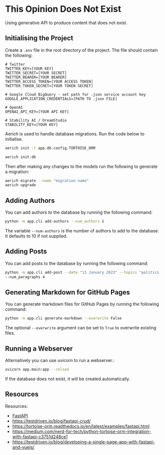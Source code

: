 # This Opinion Does Not Exist

Using generative API to produce content that does not exist.

## Initialising the Project

Create a `.env` file in the root directory of the project. The file should contain the following:

```
# Twitter
TWITTER_KEY=[YOUR KEY]
TWITTER_SECRET=[YOUR SECRET]
TWITTER_BEARER=[YOUR BEARER]
TWITTER_ACCESS_TOKEN=[YOUR ACCESS TOKEN]
TWITTER_TOKEN_SECRET=[YOUR TOKEN SECRET]

# Google Cloud BigQuery - set path for .json service account key
GOOGLE_APPLICATION_CREDENTIALS=[PATH TO .json FILE]

# OpenAI
OPENAI_API_KEY=[YOUR API KEY]

# Stability AI / DreamStudio
STABILITY_KEY=[YOUR KEY]
```

Aerich is used to handle database migrations. Run the code below to initialise. 
```bash
aerich init -t app.db.config.TORTOISE_ORM

aerich init-db
```

Then after making any changes to the models run the following to generate a migration:
```bash
aerich migrate --name "migration name"
aerich upgrade
```

## Adding Authors

You can add authors to the database by running the following command:

```bash
python -m app.cli add-authors --num_authors 1
```

The variable `--num-authors` is the number of authors to add to the database. 
It defaults to 10 if not supplied.

## Adding Posts

You can add posts to the database by running the following command:

```bash
python -m app.cli add-post --date "13 January 2023" --topics "politics,technology" \
--num_paragraphs 4
```

## Generating Markdown for GitHub Pages

You can generate markdown files for GitHub Pages by running the following command:

```bash
python -m app.cli generate-markdown --overwrite False
```
The optional `--overwrite` argument can be set to `True` to overwrite existing files.

## Running a Webserver

Alternatively you can use uvicorn to run a webserver.:

```bash
uvicorn app.main:app --reload
```

If the database does not exist, it will be created automatically.

## Resources

Resources:
* [FastAPI](https://fastapi.tiangolo.com/)
* https://testdriven.io/blog/fastapi-crud/
* https://tortoise-orm.readthedocs.io/en/latest/examples/fastapi.html
* https://medium.com/nerd-for-tech/python-tortoise-orm-integration-with-fastapi-c3751d248ce1
* https://testdriven.io/blog/developing-a-single-page-app-with-fastapi-and-vuejs/